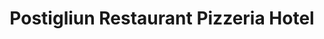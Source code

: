 ---
title: "Postigliun Restaurant Pizzeria Hotel"
url: /sedrun/postigliun-restaurant-pizzeria-hotel/
shop: Supermarkt
---